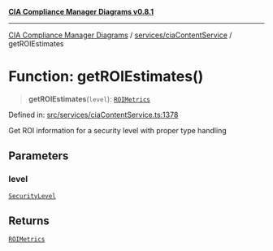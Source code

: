 [**CIA Compliance Manager Diagrams v0.8.1**](../../../README.md)

***

[CIA Compliance Manager Diagrams](../../../modules.md) / [services/ciaContentService](../README.md) / getROIEstimates

# Function: getROIEstimates()

> **getROIEstimates**(`level`): [`ROIMetrics`](../../../types/cia-services/interfaces/ROIMetrics.md)

Defined in: [src/services/ciaContentService.ts:1378](https://github.com/Hack23/cia-compliance-manager/blob/aea527f1006de96602c10bb201453301cffe7b07/src/services/ciaContentService.ts#L1378)

Get ROI information for a security level with proper type handling

## Parameters

### level

[`SecurityLevel`](../../../types/cia/type-aliases/SecurityLevel.md)

## Returns

[`ROIMetrics`](../../../types/cia-services/interfaces/ROIMetrics.md)
